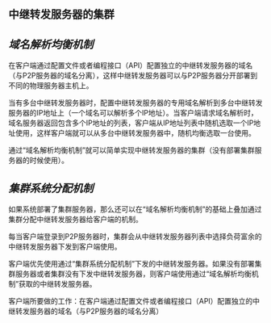 ## **中继转发服务器的集群**

## ***域名解析均衡机制***
 在客户端通过配置文件或者编程接口（API）配置独立的中继转发服务器的域名（与P2P服务器的域名分离），这样中继转发服务器可以与P2P服务器分开部署到不同的物理服务器主机上。
 
 当有多台中继转发服务器时，配置中继转发服务器的专用域名解析到多台中继转发服务器的IP地址上（一个域名可以解析多个IP地址）。当客户端请求域名解析时，域名服务器返回包含多个IP地址的列表，客户端从IP地址列表中随机选取一个IP地址使用，这样客户端就可以从多台中继转发服务器中，随机均衡选取一台使用。
 
 通过“域名解析均衡机制”就可以简单实现中继转发服务器的集群（没有部署集群服务器的时候使用）。


## ***集群系统分配机制***
 如果系统部署了集群服务器，那么还可以在“域名解析均衡机制”的基础上叠加通过集群分配中继转发服务器给客户端的机制。
   
 每当客户端登录到P2P服务器时，集群会从中继转发服务器列表中选择负荷富余的中继转发服务器下发到客户端使用。
 
 客户端优先使用通过“集群系统分配机制”下发的中继转发服务器。如果没有部署集群服务器或者集群没有下发中继转发服务器，则客户端使用通过“域名解析均衡机制”获取的中继转发服务器。

 客户端所要做的工作：在客户端通过配置文件或者编程接口（API）配置独立的中继转发服务器的域名（与P2P服务器的域名分离）